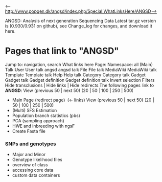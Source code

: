 <-- http://www.popgen.dk/angsd/index.php/Special:WhatLinksHere/ANGSD-->

ANGSD: Analysis of next generation Sequencing Data
Latest tar.gz version is (0.930/0.931 on github), see Change_log for changes, and download it  here.
# Pages that link to "ANGSD"
Jump to: navigation, search
What links here Page: Namespace: all (Main) Talk User User talk angsd angsd talk File File talk MediaWiki MediaWiki talk Template Template talk Help Help talk Category Category talk Gadget Gadget talk Gadget definition Gadget definition talk Invert selection Filters Hide transclusions | Hide links | Hide redirects
The following pages link to **ANGSD**:
View (previous 50 | next 50) (20 | 50 | 100 | 250 | 500)
* Main Page (redirect page) ‎ (← links) View (previous 50 | next 50) (20 | 50 | 100 | 250 | 500)
* (Multi) SFS Estimation
* Population branch statistics (pbs)
* PCA (sampling approach)
* HWE and inbreeding with ngsF
* Create Fasta file
### SNPs and genotypes
* Major and Minor
* Genotype likelihood files
* overview of class
* accessing core data
* custom data containers